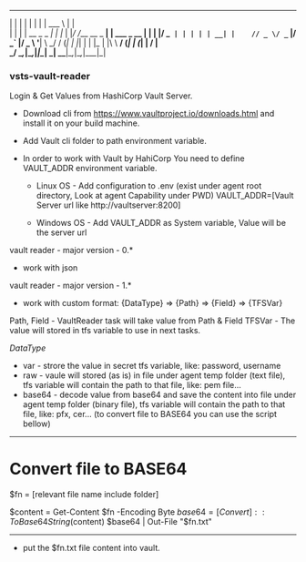  _   _             _ _    ______               _           
| | | |           | | |   | ___ \             | |          
| | | | __ _ _   _| | |_  | |_/ /___  __ _  __| | ___ _ __ 
| | | |/ _` | | | | | __| |    // _ \/ _` |/ _` |/ _ \ '__|
\ \_/ / (_| | |_| | | |_  | |\ \  __/ (_| | (_| |  __/ |   
 \___/ \__,_|\__,_|_|\__| \_| \_\___|\__,_|\__,_|\___|_|   

### vsts-vault-reader
Login & Get Values from HashiCorp Vault Server.

* Download cli from https://www.vaultproject.io/downloads.html and install it on your build machine.
* Add Vault cli folder to path environment variable.
* In order to work with Vault by HahiCorp You need to define VAULT_ADDR environment variable.
  
   * Linux OS - Add configuration to .env (exist under agent root directory, Look at agent Capability under PWD)
      VAULT_ADDR=[Vault Server url like http://vaultserver:8200]

   * Windows OS - Add VAULT_ADDR as System variable, Value will be the server url

vault reader - major version - 0.*
* work with json

vault reader - major version - 1.*
* work with custom format: 
{DataType} => {Path} => {Field} => {TFSVar}

Path, Field - VaultReader task will take value from Path & Field
TFSVar - The value will stored in tfs variable to use in next tasks.

_DataType_
   * var - strore the value in secret tfs variable, like: password, username
   * raw - vaule will stored (as is) in file under agent temp folder (text file), tfs variable will contain the path to that file, like: pem file...
   * base64 - decode value from base64 and save the content into file under agent temp folder (binary file), tfs variable will contain the path to that file, like: pfx, cer...
            (to convert file to BASE64 you can use the script bellow)

-------------------------------------------------------
   # Convert file to BASE64
   $fn = [relevant file name include folder]

   $content = Get-Content $fn -Encoding Byte
   $base64 = [Convert]::ToBase64String($content)
   $base64 | Out-File "$fn.txt"

-------------------------------------------------------
* put the $fn.txt file content into vault.
